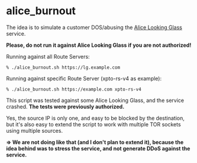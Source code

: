 # alice_burnout

The idea is to simulate a customer DOS/abusing the [Alice Looking Glass](https://github.com/alice-lg/alice-lg) service.

**Please, do not run it against Alice Looking Glass if you are not authorized!**

Running against all Route Servers:
```
% ./alice_burnout.sh https://lg.example.com
```

Running against specific Route Server (xpto-rs-v4 as example):
```
% ./alice_burnout.sh https://example.com xpto-rs-v4
```

This script was tested against some Alice Looking Glass, and the service crashed. **The tests were previously authorized.**

Yes, the source IP is only one, and easy to be blocked by the destination, but it's also easy to extend the script to work with multiple TOR sockets using multiple sources.

**=> We are not doing like that (and I don't plan to extend it), because the idea behind was to stress the service, and not generate DDoS against the service.**